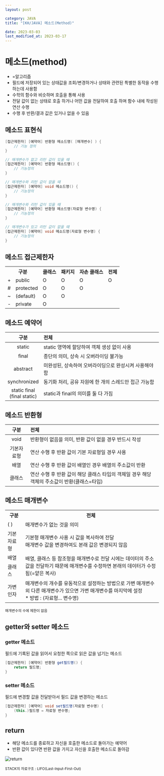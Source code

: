 ```yaml
---
layout: post

category: JAVA
title: "[KH/JAVA] 메소드(Method)"

date: 2023-03-03
last_modified_at: 2023-03-17
---
```


# 메소드(method)
- =알고리즘
- 필드에 저장되어 있는 상태값을 조회/변경하거나 상태와 관련된 특별한 동작을 수행하는데 사용함
- 수학의 함수와 비슷하며 호출을 통해 사용
- 전달 값이 없는 상태로 호출  하거나 어떤 값을 전달하여 호출 하며 함수 내에 작성된 연산 수행
- 수행 후 반환/결과 값은 있거나 없을 수 있음

## 메소드 표현식

```java
[접근제한자] [예약어] 반환형 메소드명( [매개변수] ) {
	// 기능 정의
}

// 매개변수가 없고 리턴 값이 있을 때
[접근제한자] [예약어] 반환형 메소드명() {
	// 기능정의
}

// 매개변수와 리턴 값이 없을 때
[접근제한자] [예약어] void 메소드명() {
	// 기능정의
}

// 매개변수와 리턴 값이 있을 때
[접근제한자] [예약어] 반환형 메소드명(자료형 변수명) {
	// 기능정의
}

// 매개변수가 있고 리턴 값이 없을 때
[접근제한자] [예약어] void 메소드명(자료형 변수명) {
	// 기능정의
}
```

## 메소드 접근제한자
<div class="table-wrapper" markdown="block">
<table>
  <tr>
    <th colspan="2">구분</th>
    <th>클래스</th>
    <th>패키지</th>
    <th>자손 클래스</th>
    <th>전체</th>
  </tr>
  <tr>
    <td>+</td>
    <td>public</td>
    <td>O</td>
    <td>O</td>
    <td>O</td>
    <td>O</td>
  </tr>
  <tr>
    <td>#</td>
    <td>protected</td>
    <td>O</td>
    <td>O</td>
    <td>O</td>
    <td></td>
  </tr>
  <tr>
    <td>~</td>
    <td>(default)</td>
    <td>O</td>
    <td>O</td>
    <td></td>
    <td></td>
  </tr>
  <tr>
    <td>-</td>
    <td>private</td>
    <td>O</td>
    <td></td>
    <td></td>
    <td></td>
  </tr>
</table>
</div>

## 메소드 예약어
<div class="table-wrapper" markdown="block">

| 구분 | 전체 |
| :-: | :- |
| static | static 영역에 할당하여 객체 생성 없이 사용 |
| final | 종단의 의미, 상속 시 오버라이딩 불가능 |
| abstract | 미완성된, 상속하여 오버라이딩으로 완성시켜 사용해야 함 |
| synchronized | 동기화 처리, 공유 자원에 한 개의 스레드만 접근 가능함 |
| static final<br />(final static) | static과 final의 의미를 둘 다 가짐 |

</div>

## 메소드 반환형
<div class="table-wrapper" markdown="block">

| 구분 | 전체 |
| :-: | :- |
| void | 반환형이 없음을 의미, 반환 값이 없을 경우 반드시 작성 |
| 기본자료형 | 연산 수행 후 반환 값이 기본 자료형일 경우 사용 |
| 배열 | 연산 수행 후 반환 값이 배열인 경우 배열의 주소값이 반환 |
| 클래스 | 연산 수행 후 반환 값이 해당 클래스 타입의 객체일 경우 해당 객체의 주소값이 반환(클래스=타입) |

</div>

## 메소드 매개변수
<div class="table-wrapper" markdown="block">
<table>
	<tr>
		<th>구분</th>
		<th>전체</th>
	</tr>
	<tr>
		<td>( )</td>
		<td>매개변수가 없는 것을 의미</td>
	</tr>
	<tr>
		<td>기본 자료형</td>
		<td>기본형 매개변수 사용 시 값을 복사하여 전달<br />매개변수 값을 변경하여도 본래 값은 변경되지 않음</td>
	</tr>
	<tr>
		<td>배열</td>
		<td rowspan="2">배열, 클래스 등 참조형을 매개변수로 전달 시에는 데이터의 주소 값을 
전달하기 때문에 매개변수를 수정하면 본래의 데이터가 수정됨(=얕은 복사)</td>
	</tr>
	<tr>
		<td>클래스</td>
	</tr>
	<tr>
		<td>가변인자</td>
		<td>매개변수의 개수를 유동적으로 설정하는 방법으로 가변 매개변수 외 다른 매개변수가 있으면 가변 매개변수를 마지막에 설정<br />* 방법 : (자료형... 변수명)</td>
	</tr>
</table>
</div>
<small>매개변수의 수에 제한이 없음</small>

## getter와 setter 메소드

### getter 메소드
필드에 기록된 값을 읽어서 요청한 쪽으로 읽은 값을 넘기는 메소드

```java
[접근제한자] [예약어] 반환형 get필드명() {
	return 필드명;
}
```

### setter 메소드
필드에 변경할 값을 전달받아서 필드 값을 변경하는 메소드

```java
[접근제한자] [예약어] void set필드명(자료형 변수명) {
	(this.)필드명 = 자료형 변수명;
}
```

## return
- 해당 메소드를 종료하고 자신을 호출한 메소드로 돌아가는 예약어
- 반환 값이 있다면 반환 값을 가지고 자신을 호출한 메소드로 돌아감

![return](https://user-images.githubusercontent.com/121299334/225670882-ea04a725-c464-4b60-bb7c-b75222242807.png)

<small>STACK의 자료구조 : LIFO(Last-Input-First-Out)</small>

